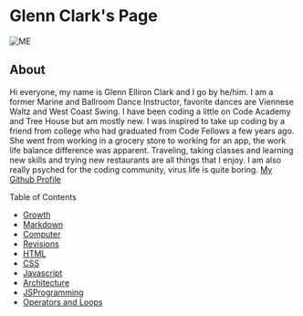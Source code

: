 # Glenn Clark's Page
![ME](https://avatars0.githubusercontent.com/u/74175060?s=460&u=7df8c64deecf342820efafaab8ac46aed6e24a88&v=4)

## About
Hi everyone, my name is Glenn Elliron Clark and I go by he/him.  I am a former Marine and Ballroom Dance Instructor, favorite dances are Viennese Waltz and West Coast Swing.  I have been coding a little on Code Academy and Tree House but am mostly new.  I was inspired to take up coding by a friend from college who had graduated from Code Fellows a few years ago.   She went from working in a grocery store to working for an app, the work life balance difference was apparent.  Traveling, taking classes and learning new skills and trying new restaurants are all things that I enjoy.  I am also really psyched for the coding community, virus life is quite boring.  [My Github Profile](https://github.com/Elliron)


Table of Contents
- [Growth](growth.md)
- [Markdown](markdown.md)
- [Computer](computer.md)
- [Revisions](revisions.md)
- [HTML](html.md)
- [CSS](css.md)
- [Javascript](javascript-6a.md)
- [Architecture](architecture.md)
- [JSProgramming](README.md)
- [Operators and Loops](operatorsLoops.md)
